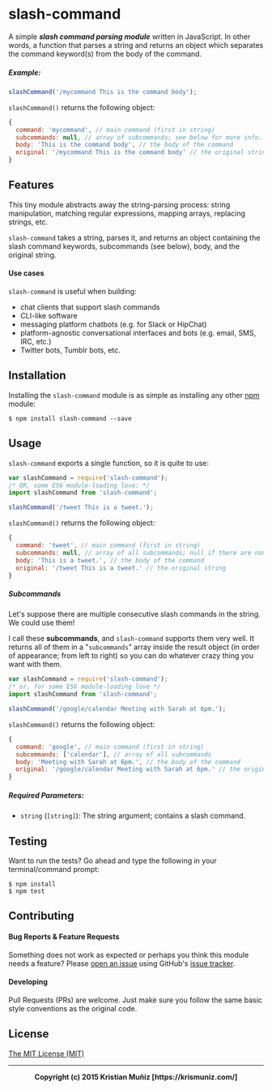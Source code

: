 # slash-command

A simple ***slash command parsing module*** written in JavaScript. In other words, a function that parses a string and returns an object which separates the command keyword(s) from the body of the command.

##### Example:
```js
slashCommand('/mycommand This is the command body');
```
`slashCommand()` returns the following object:
```js
{
  command: 'mycommand', // main command (first in string)
  subcommands: null, // array of subcommands; see below for more info.
  body: 'This is the command body', // the body of the command
  original: '/mycommand This is the command body' // the original string
}
```

## Features

This tiny module abstracts away the string-parsing process: string manipulation, matching regular expressions, mapping arrays, replacing strings, etc.

`slash-command` takes a string, parses it, and returns an object containing the slash command keywords, subcommands (see below), body, and the original string.

#### Use cases

`slash-command` is useful when building:
* chat clients that support slash commands
* CLI-like software
* messaging platform chatbots (e.g. for Slack or HipChat)
* platform-agnostic conversational interfaces and bots (e.g. email, SMS, IRC, etc.)
* Twitter bots, Tumblr bots, etc.

## Installation

Installing the ```slash-command``` module is as simple as installing any other [npm](https://npmjs.com) module:

```shell
$ npm install slash-command --save
```

## Usage

`slash-command` exports a single function, so it is quite to use:

```js
var slashCommand = require('slash-command');
/* OR, some ES6 module-loading love: */
import slashCommand from 'slash-command';

slashCommand('/tweet This is a tweet.');
```
`slashCommand()` returns the following object:
```js
{
  command: 'tweet', // main command (first in string)
  subcommands: null, // array of all subcommands; null if there are none
  body: 'This is a tweet.', // the body of the command
  original: '/tweet This is a tweet.' // the original string
}

```

##### Subcommands

Let's suppose there are multiple consecutive slash commands in the string. We could use them!

I call these **subcommands**, and `slash-command` supports them very well. It returns all of them in a "`subcommands`" array inside the result object (in order of appearance; from left to right) so you can do whatever crazy thing you want with them.
```js
var slashCommand = require('slash-command');
/* or, for some ES6 module-loading love */
import slashCommand from 'slash-command';

slashCommand('/google/calendar Meeting with Sarah at 6pm.');
```
`slashCommand()` returns the following object:
```js
{
  command: 'google', // main command (first in string)
  subcommands: ['calendar'], // array of all subcommands
  body: 'Meeting with Sarah at 6pm.', // the body of the command
  original: '/google/calendar Meeting with Sarah at 6pm.' // the original string
}
```

##### Required Parameters:

* `string` (`[string]`): The string argument; contains a slash command.

## Testing

Want to run the tests? Go ahead and type the following in your terminal/command prompt:

```shell
$ npm install
$ npm test
```

## Contributing

#### Bug Reports & Feature Requests

Something does not work as expected or perhaps you think this module needs a feature? Please [open an issue](https://github.com/krismuniz/slash-command/issues/new) using GitHub's [issue tracker](https://github.com/krismuniz/slash-command/issues).

#### Developing

Pull Requests (PRs) are welcome. Just make sure you follow the same basic style conventions as the original code.

## License

[The MIT License (MIT)](http://opensource.org/licenses/MIT)

---

<center>
  <b>Copyright (c) 2015 Kristian Muñiz [https://krismuniz.com/]</b>
</center>
